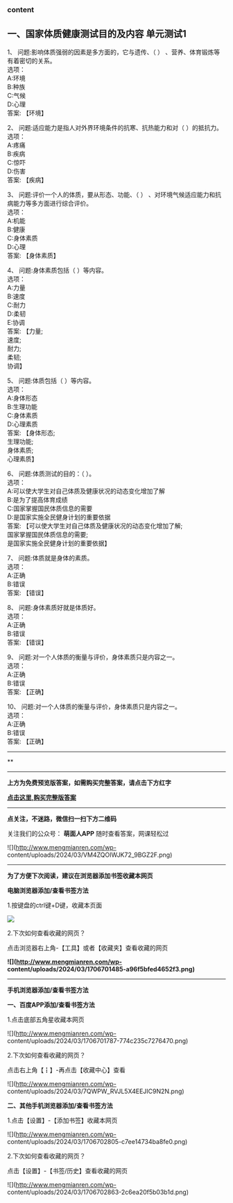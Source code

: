 ### content

## 一、国家体质健康测试目的及内容 单元测试1

1、 问题:影响体质强弱的因素是多方面的，它与遗传、（        ） 、营养、体育锻炼等有着密切的关系。  
选项：  
A:环境  
B:种族  
C:气候  
D:心理  
答案: 【环境】  

2、 问题:适应能力是指人对外界环境条件的抗寒、抗热能力和对（            ）的抵抗力。  
选项：  
A:疼痛  
B:疾病  
C:惊吓  
D:伤害  
答案: 【疾病】

3、 问题:评价一个人的体质，要从形态、功能、（        ） 、对环境气候适应能力和抗病能力等多方面进行综合评价。  
选项：  
A:机能  
B:健康  
C:身体素质  
D:心理  
答案: 【身体素质】

4、 问题:身体素质包括（       ）等内容。  
选项：  
A:力量  
B:速度  
C:耐力  
D:柔韧  
E:协调  
答案: 【力量;  
速度;  
耐力;  
柔韧;  
协调】

5、 问题:体质包括（      ）等内容。  
选项：  
A:身体形态  
B:生理功能  
C:身体素质  
D:心理素质  
答案: 【身体形态;  
生理功能;  
身体素质;  
心理素质】

6、 问题:体质测试的目的：（        ）。  
选项：  
A:可以使大学生对自己体质及健康状况的动态变化增加了解  
B:是为了提高体育成绩  
C:国家掌握国民体质信息的需要  
D:是国家实施全民健身计划的重要依据  
答案: 【可以使大学生对自己体质及健康状况的动态变化增加了解;  
国家掌握国民体质信息的需要;  
是国家实施全民健身计划的重要依据】

7、 问题:体质就是身体的素质。  
选项：  
A:正确  
B:错误  
答案: 【错误】

8、 问题:身体素质好就是体质好。  
选项：  
A:正确  
B:错误  
答案: 【错误】

9、 问题:对一个人体质的衡量与评价，身体素质只是内容之一。  
选项：  
A:正确  
B:错误  
答案: 【正确】

10、 问题:对一个人体质的衡量与评价，身体素质只是内容之一。  
选项：  
A:正确  
B:错误  
答案: 【正确】

* * *

**

* * *

**上方为免费预览版答案，如需购买完整答案，请点击下方红字**

[**点击这里,购买完整版答案**](http://mooc.mengmianren.com/mooc/338824.html)

* * *

**点关注，不迷路，微信扫一扫下方二维码**

关注我们的公众号： **萌面人APP** 随时查看答案，网课轻松过

![](http://www.mengmianren.com/wp-
content/uploads/2024/03/VM4ZQOIWJK72_9BGZ2F.png)

* * *

**为了方便下次阅读，建议在浏览器添加书签收藏本网页**

**电脑浏览器添加/查看书签方法**

1.按键盘的ctrl键+D键，收藏本页面

![](http://www.mengmianren.com/wp-content/uploads/2024/03/AF9T_JKKHAJN.png)

2.下次如何查看收藏的网页？

点击浏览器右上角-【工具】或者【收藏夹】查看收藏的网页

**![](http://www.mengmianren.com/wp-
content/uploads/2024/03/1706701485-a96f5bfed4652f3.png)**

* * *

**手机浏览器添加/查看书签方法**

**一、百度APP添加/查看书签方法**

1.点击底部五角星收藏本网页

![](http://www.mengmianren.com/wp-
content/uploads/2024/03/1706701787-774c235c7276470.png)

2.下次如何查看收藏的网页？

点击右上角【┇】-再点击【收藏中心】查看

![](http://www.mengmianren.com/wp-
content/uploads/2024/03/7QWPW_RVJL5X4EEJIC9N2N.png)

**二、其他手机浏览器添加/查看书签方法**

1.点击【设置】-【添加书签】收藏本网页

![](http://www.mengmianren.com/wp-
content/uploads/2024/03/1706702805-c7ee14734ba8fe0.png)

2.下次如何查看收藏的网页？

点击【设置】-【书签/历史】查看收藏的网页

![](http://www.mengmianren.com/wp-
content/uploads/2024/03/1706702863-2c6ea20f5b03b1d.png)


